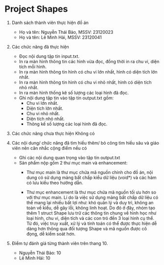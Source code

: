 # Project Shapes

1. Danh sách thành viên thực hiện đồ án
   - Họ và tên: Nguyễn Thái Bảo, MSSV: 23120023
   - Họ và tên: Lê Minh Hải, MSSV: 23120041

2. Các chức năng đã thực hiện
   - Đọc nội dung tập tin input.txt.
   - In ra màn hình thông tin các hình vừa đọc, đồng thời in ra chu vi, diện tích mỗi hình.
   - In ra màn hình thông tin hình có chu vi lớn nhất, hình có diện tích lớn nhất.
   - In ra màn hình thông tin hình có chu vi nhỏ nhất, hình có diện tích nhỏ nhất.
   - In ra màn hình thống kê số lượng các loại hình đã đọc.
   - Ghi nội dung tập tin vào tập tin output.txt gồm:
      + Chu vi lớn nhất.
      + Diện tích lớn nhất.
      + Chu vi nhỏ nhất.
      + Diện tích nhỏ nhất.
      + Thông kế số lượng các loại hình đã đọc.

3. Các chức năng chưa thực hiện
   Không có

4. Các nội dung/ chức năng đã tìm hiểu thêm/ bỏ công tìm hiểu sâu và giáo viên nên cân nhắc cộng điểm nếu có
   - Ghi các nội dung quan trọng vào tập tin output.txt
   - Sản phẩm nộp gồm 2 thư mục main và enhancement:
      + Thư mục main là thư mục chứa mã nguồn chính cho đồ án, nội dung có sử dụng mảng bất chấp kiểu dữ liệu
      (void*) và các hàm có lưu kiểu theo hướng dẫn.

      + Thư mục enhancement là thư mục chứa mã nguồn tối ưu hơn so với thư mục main. Lí do là việc sử dụng mảng
      bất chấp dữ liệu có thể mang lại nhiều bất lợi như: khó quản lý và duy trì, không an toàn về kiểu, dễ gây
      lỗi, không linh hoạt. Do đó ở đây, nhóm tạo thêm 1 struct Shape lưu trữ các thông tin chung về hình học
      như loại hình, chu vi, diện tích và các con trỏ đến 3 loại hình cụ thể. Từ đó, việc truy xuất, xử lý và
      tính toán có thể được thực hiện dễ dàng hơn thông qua đối tượng Shape và mã nguồn được cô đọng, dễ kiểm
      soát hơn.

5. Điểm tự đánh giá từng thành viên trên thang 10.
   - Nguyễn Thái Bảo: 10
   - Lê Minh Hải: 10
